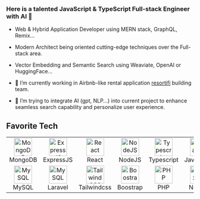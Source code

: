 ### Here is a talented JavaScript & TypeScript Full-stack Engineer with AI 👋

- Web & Hybrid Application Developer using MERN stack, GraphQL, Remix...
- Modern Architect being oriented cutting-edge techniques over the Full-stack area.
- Vector Embedding and Semantic Search using Weaviate, OpenAI or HuggingFace...

- 🔭 I’m currently working in Airbnb-like rental application [resortifi](https://resortifi.com/) building team.
- 👯 I’m trying to integrate AI (gpt, NLP...) into current project to enhance seamless search capability and personalize user experience. 

<h2 align="left" id="finma">Favorite Tech</h2>
<div align="center">
<table align="center">
  <tr>
    <td align="center" width="96">
      <a href="#finma">
        <img src="./img/mongodb-icon-1.svg" width="48" height="48" alt="MongoDB" />
      </a>
      <br>MongoDB
    </td>
    <td align="center" width="96">
      <a href="#finma">
        <img src="./img/expressjs.png" width="48" height="48" alt="ExpressJS" />
      </a>
      <br>ExpressJS
    </td>
    <td align="center" width="96">
      <a href="#finma" >
        <img src="./img/react-original.svg" width="48" height="48" alt="React" />
      </a>
      <br>React
    </td>
    <td align="center" width="96">
      <a href="#finma">
        <img src="./img/nodejs-icon.svg" width="48" height="48" alt="NodeJS" />
      </a>
      <br>NodeJS
    </td>
    <td align="center"  width="96">
      <a href="#finma">
        <img src="./img/typescript-original.svg" width="48" height="48" alt="Typescript" />
      </a>
      <br>Typescript
    </td>
    <td align="center"  width="96">
      <a href="#finma">
        <img src="./img/javascript-original.svg" width="48" height="48" alt="Javascript" />
      </a>
      <br>Javascript
    </td>
  </tr>
  
  <tr>
    <td align="center"  width="96">
      <a href="#finma">
        <img src="./img/mysql-original.svg" width="48" height="48" alt="MySQL" />
      </a>
      <br>MySQL
    </td>
    <td align="center"  width="96">
      <a href="#finma">
        <img src="./img/laravel-2.svg" width="48" height="48" alt="MySQL" />
      </a>
      <br>Laravel
    </td>
    <td align="center"  width="96">
      <a href="#finma">
        <img src="./img/tailwind-css-2.svg" width="48" height="48" alt="TailwindCSS" />
      </a>
      <br>Tailwindcss
    </td>
    <td align="center"  width="96">
      <a href="#finma">
        <img src="./img/bootstrap-plain.svg" width="48" height="48" alt="Boostrap" />
      </a>
      <br>Boostrap
    </td>
    <td align="center"  width="96">
      <a href="#finma">
        <img src="./img/php-1.svg" width="48" height="48" alt="PHP" />
      </a>
      <br>PHP
    </td>
    <td align="center"  width="96">
      <a href="#finma">
        <img src="./img/nextjs.png" width="48" height="48" alt="NextJS" />
      </a>
      <br>NextJS
    </td>
  </tr>
</table>
</div>

<!--
Here are some ideas to get you started:

- 🔭 I’m currently working on ...
- 🌱 I’m currently learning ...
- 👯 I’m looking to collaborate on ...
- 🤔 I’m looking for help with ...
- 💬 Ask me about ...
- 📫 How to reach me: ...
- 😄 Pronouns: ...
- ⚡ Fun fact: ...
-->
